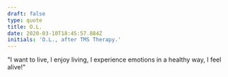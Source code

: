 ```yaml
---
draft: false
type: quote
title: O.L.
date: 2020-03-10T18:45:57.884Z
initials: 'O.L., after TMS Therapy.'
---
```

"I want to live, I enjoy living, I experience emotions in a healthy way, I feel alive!"